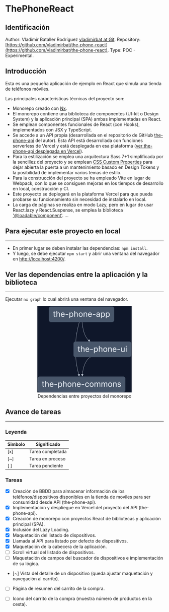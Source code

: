 # ThePhoneReact

## Identificación

Author: Vladimir Bataller Rodríguez [vladimirbat at Git](https://github.com/vladimirbat).
Repository: [https://github.com/vladimirbat/the-phone-react](https://github.com/vladimirbat/the-phone-react).
Type: POC - Experimental.
## Introducción

Esta es una pequeña aplicación de ejemplo en React que simula una tienda de teléfonos móviles.

Las principales características técnicas del proyecto son:

- Monorepo creado con [Nx](https://nx.dev/).
- El monorepo contiene una biblioteca de componentes (UI-kit o Design System) y la aplicación principal (SPA) ambas implementadas en React.
- Se emplean componentes funcionales de React (con Hooks), implementados con JSX y TypeScript.
- Se accede a un API propia (desarrollada en el repositorio de GitHub [the-phone-api](https://github.com/vladimirbat/the-phone-api) del autor). Esta API está desarrollada con funciones serverless de Vercel y está desplegada en esa plataforma ([ver the-phone-api desplegada en Vercel](https://the-phone-api.vercel.app/)).
- Para la estilización se emplea una arquitectura Sass 7+1 simplificada por la sencillez del proyecto y se emplean [CSS Custom Properties](https://developer.mozilla.org/en-US/docs/Web/CSS/Using_CSS_custom_properties) para dejar abierta la puerta a un mantenimiento basado en Design Tokens y la posibilidad de implementar varios temas de estilo.
- Para la construcción del proyecto se ha empleado Vite en lugar de Webpack, con lo que se consiguen mejoras en los tiempos de desarrollo en local, construcción y CI.
- Este proyecto se deplegará en la plataforma Vercel para que pueda probarse su funcionamiento sin necesidad de instalarlo en local.
- La carga de páginas se realiza en modo Lazy, pero en lugar de usar React.lazy y React.Suspense, se emplea la biblioteca ['@loadable/component'](https://github.com/gregberge/loadable-components).
...
## Para ejecutar este proyecto en local
---
- En primer lugar se deben instalar las dependencias: `npm install`.
- Y luego, se debe ejecutar `npm start` y abrir una ventana del navegador en [http://localhost:4200/](http://localhost:4200/).


## Ver las dependencias entre la aplicación y la biblioteca
---
Ejecutar `nx graph` lo cual abrirá una ventana del navegador.

<div style="text-align: center;">
  <img src="./doc/projects_dependency_graph.png" alt="Dependencias entre proyectos del monorepo" style="width:300px"/><br/>
  <span>Dependencias entre proyectos del monorepo</span>
</div>


## Avance de tareas
---

### Leyenda

| Simbolo | Significado |
|-----|-------------------|
| [x] | Tarea completada  |
| [~] | Tarea en proceso  |
| [ ] | Tarea pendiente   |

### Tareas

- [x] Creación de BBDD para almacenar información de los teléfonos/dispositivos disponibles en la tienda de moviles para ser consumidad desde API (the-phone-api).
- [x] Implementación y despliegue en Vercel del proyecto del API (the-phone-api).
- [x] Creación de monorepo con proyectos React de bibliotecas y aplicación principal (SPA).
- [x] Inclusión del Lazy Loading.
- [x] Maquetación del listado de dispositivos.
- [x] Llamada al API para listado por defecto de dispositivos.
- [x] Maquetación de la cabecera de la aplicación.
- [ ] Scroll virtual del listado de dispositivos.
- [ ] Maquetación de campos del buscador de dispositivos e implementación de su lógica.
- [~] Vista del detalle de un dispositivo (queda ajustar maquetación y navegación al carrito).
- [ ] Página de resumen del carrito de la compra.
- [ ] Icono del carrito de la compra (muestra número de productos en la cesta).


